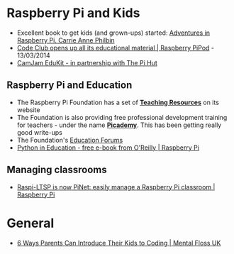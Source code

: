 # Raspberry Pi and Kids

* Excellent book to get kids (and grown-ups) started: [Adventures in Raspberry Pi. Carrie Anne Philbin](http://www.amazon.co.uk/Adventures-Raspberry-Carrie-Anne-Philbin/dp/1118751256)
* [Code Club opens up all its educational material | Raspberry PiPod](http://www.recantha.co.uk/blog/?p=8709) - 13/03/2014
* [CamJam EduKit - in partnership with The Pi Hut](http://camjam.me/camjam/?page_id=236)

## Raspberry Pi and Education

* The Raspberry Pi Foundation has a set of [**Teaching Resources**](http://www.raspberrypi.org/resources/teach/) on its website
* The Foundation is also providing free professional development training for teachers - under the name [**Picademy**](http://www.raspberrypi.org/picademy/). This has been getting really good write-ups
* The Foundation's [Education Forums](http://www.raspberrypi.org/forums/viewforum.php?f=17)
* [Python in Education - free e-book from O'Reilly | Raspberry Pi](https://www.raspberrypi.org/python-in-education-free-oreilly-book/)

## Managing classrooms

* [Raspi-LTSP is now PiNet: easily manage a Raspberry Pi classroom | Raspberry Pi](http://www.raspberrypi.org/raspi-ltsp-is-now-pinet/)

# General

*  [6 Ways Parents Can Introduce Their Kids to Coding | Mental Floss UK](http://mentalfloss.com/article/69006/6-ways-parents-can-introduce-their-kids-coding)
